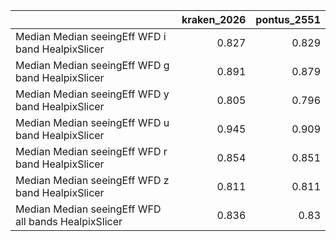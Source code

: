 |                                                     |   kraken_2026 |   pontus_2551 |
|:----------------------------------------------------|--------------:|--------------:|
| Median Median seeingEff WFD i band HealpixSlicer    |         0.827 |         0.829 |
| Median Median seeingEff WFD g band HealpixSlicer    |         0.891 |         0.879 |
| Median Median seeingEff WFD y band HealpixSlicer    |         0.805 |         0.796 |
| Median Median seeingEff WFD u band HealpixSlicer    |         0.945 |         0.909 |
| Median Median seeingEff WFD r band HealpixSlicer    |         0.854 |         0.851 |
| Median Median seeingEff WFD z band HealpixSlicer    |         0.811 |         0.811 |
| Median Median seeingEff WFD all bands HealpixSlicer |         0.836 |         0.83  |
